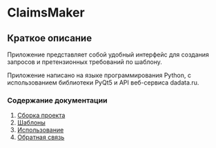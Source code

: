 # ClaimsMaker

## Краткое описание

Приложение представляет собой удобный интерфейс для создания запросов и
претензионных требований по шаблону.

Приложение написано на языке программирования Python, с использованием
библиотеки PyQt5 и API веб-сервиса dadata.ru.


### Содержание документации
1. [Сборка проекта][Building]
2. [Шаблоны][Template]
3. [Использование][Using]
4. [Обратная связь][Credits]

[Building]: ./building.md
[Template]: ./template.md
[Using]: ./using.md
[Credits]: ./credits.md
